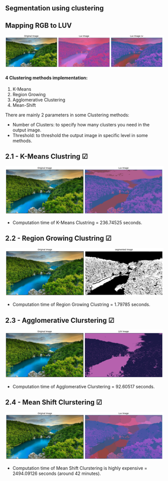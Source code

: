 ## Segmentation using clustering

## Mapping RGB to LUV
![rgb2luv](output/rgb2luv.png)

#### 4 Clustering methods implementation:

1. K-Means
2. Region Growing
3. Agglomerative Clustering
4. Mean-Shift

There are mainly 2 parameters in some Clustering methods:

* Number of Clusters: to specify how many clusters you need in the output image.
* Threshold: to threshold the output image in specific level in some methods.

## 2.1 - K-Means Clustring &#x2611;
![K-Means Clustring](output/kmeans_landscape.png)
- Computation time of K-Means Clustring = 236.74525 seconds.

## 2.2 - Region Growing Clustring &#x2611;
![Region Growing](output/regionGrowing_landscape.png)
- Computation time of Region Growing Clustring = 1.79785 seconds.

## 2.3 - Agglomerative Clurstering &#x2611;
![Agglomerative Clurstering](output/agglomerative_landscape.png)
- Computation time of Agglomerative Clurstering = 92.60517 seconds.

## 2.4 - Mean Shift Clurstering &#x2611;
![Mean Shift Clurstering](output/meanshift_landscape.png)
- Computation time of Mean Shift Clurstering is highly expensive = 2494.09126 seconds (around 42 minutes).
